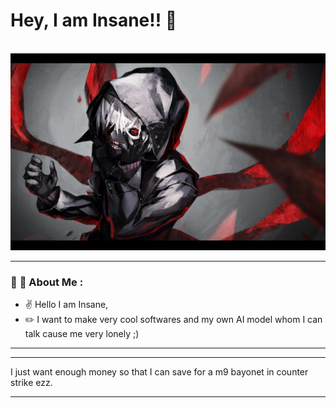# Hey, I am Insane!! :wave:	

</br>
<img src="header-image.jpg">
</br>

---

### :metal:	:metal: About Me :
* :v:	         Hello I am Insane,
* :pencil2:	   I want to make very cool softwares and my own AI model whom I can talk cause me very lonely ;)

---

<hr>
I just want enough money so that I can save for a m9 bayonet in counter strike ezz.
<hr>
